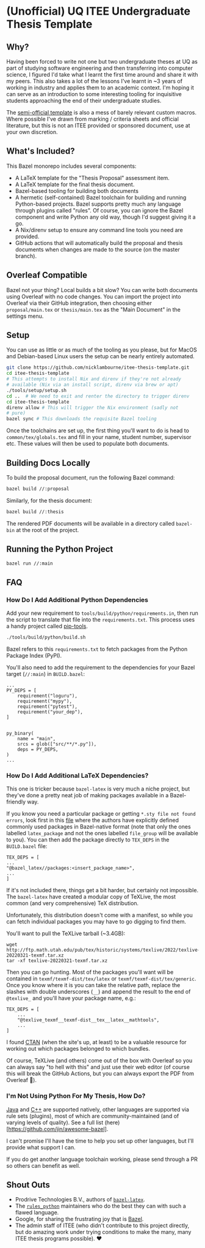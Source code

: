 # (Unofficial) UQ ITEE Undergraduate Thesis Template

## Why?

Having been forced to write not one but two undergraduate theses
at UQ as part of studying software engineering and then transferring 
into computer science, I figured I'd take what I learnt the first 
time around and share it with my peers. This also takes a lot of the 
lessons I've learnt in ~3 years of working in industry and applies them to an academic context. I'm hoping it can serve as an 
introduction to some interesting tooling for inquisitive students 
approaching the end of their undergraduate studies.

The 
[semi-official template](http://itee.uq.edu.au/files/20609/itee-thesis-template_tex.txt)
 is also a mess of barely relevant custom macros. 
 Where possible I've drawn from marking / criteria sheets and official literature, but this is not an ITEE provided or sponsored
 document, use at your own discretion.

## What's Included?
This Bazel monorepo includes several components:
- A LaTeX template for the "Thesis Proposal" assessment item.
- A LaTeX template for the final thesis document.
- Bazel-based tooling for building both documents 
- A hermetic (self-contained) Bazel toolchain for building and 
running Python-based projects. Bazel supports pretty much any 
language through plugins called "rules". Of course, you can ignore 
the Bazel component and write Python any old way, though I'd suggest 
giving it a go.
- A Nix/direnv setup to ensure any command line tools you need are
provided.
- GitHub actions that will automatically build the proposal and 
thesis documents when changes are made to the source (on the master 
branch).

## Overleaf Compatible
Bazel not your thing? Local builds a bit slow? You can write both 
documents using Overleaf with no code changes. You can import the 
project into Overleaf via their GitHub integration, then choosing 
either `proposal/main.tex` or `thesis/main.tex` as the 
"Main Document" in the settings menu.

## Setup
You can use as little or as much of the tooling as you please, but 
for MacOS and Debian-based Linux users the setup can be nearly 
entirely automated.

```bash
git clone https://github.com/nicklambourne/itee-thesis-template.git
cd itee-thesis-template
# This attempts to install Nix and direnv if they're not already 
# available (Nix via an install script, direnv via brew or apt)
./tools/setup/setup.sh
cd ..  # We need to exit and renter the directory to trigger direnv
cd itee-thesis-template
direnv allow # This will trigger the Nix environment (sadly not 
# pure)
bazel sync # This downloads the requisite Bazel tooling
```

Once the toolchains are set up, the first thing you'll want to do 
is head to `common/tex/globals.tex` and fill in your name, student 
number, supervisor etc. These values will then be used to populate 
both documents.

## Building Docs Locally
To build the proposal document, run the following Bazel command:
```bash
bazel build //:proposal
```

Similarly, for the thesis document:
```bash
bazel build //:thesis
```

The rendered PDF documents will be available in a directory 
called `bazel-bin` at the root of the project.

## Running the Python Project
```bash
bazel run //:main
```

## FAQ
### How Do I Add Additional Python Dependencies
Add your new requirement to `tools/build/python/requirements.in`, 
then run the script to translate that file into the 
`requirements.txt`. This process uses a handy project called 
[pip-tools](https://github.com/jazzband/pip-tools).

```bash
./tools/build/python/build.sh
```

Bazel refers to this `requirements.txt` to fetch packages from the 
Python Package Index (PyPI). 

You'll also need to add the requirement to the dependencies for 
your Bazel target (`//:main`) in `BUILD.bazel`:

```starlark
...
PY_DEPS = [
    requirement("loguru"),
    requirement("mypy"),
    requirement("pytest"),
    requirement("your_dep"),
]


py_binary(
    name = "main",
    srcs = glob(["src/**/*.py"]),
    deps = PY_DEPS,
)
...
```

### How Do I Add Additional LaTeX Dependencies?
This one is tricker because `bazel-latex` is very much a niche 
project, but they've done a pretty neat job of making packages 
available in a Bazel-friendly way. 

If you know you need a particular package or getting 
`*.sty file not found errors`, look first in this 
[file](https://github.com/ProdriveTechnologies/bazel-latex/blob/v1.2.1/packages/BUILD.bazel) 
where the authors have explicitly defined commonly used packages 
in Bazel-native format (note that only the ones labelled 
`latex_package` and not the ones labelled `file_group` will be 
available to you). You can then add the package directly to 
`TEX_DEPS` in the `BUILD.bazel` file:

```starlark
TEX_DEPS = [
...
"@bazel_latex//packages:<insert_package_name>",
...
]
```

If it's not included there, things get a bit harder, but certainly 
not impossible. The `bazel-latex` have created a modular copy of 
TeXLive, the most common (and very comprehensive) TeX distribution.

Unfortunately, this distribution doesn't come with a manifest, so 
while you can fetch individual packages you may have to go digging to 
find them.

You'll want to pull the TeXLive tarball (~3.4GB):
```
wget http://ftp.math.utah.edu/pub/tex/historic/systems/texlive/2022/texlive-20220321-texmf.tar.xz
tar -xf texlive-20220321-texmf.tar.xz
```

Then you can go hunting. Most of the packages you'll want will be 
contained in `texmf/texmf-dist/tex/latex` or 
`texmf/texmf-dist/tex/generic`. Once you know where it is you can 
take the relative path, replace the slashes with double underscores 
(`__`) and append the result to the end of `@texlive_` and you'll 
have your package name, e.g.:

```starlark
TEX_DEPS = [
    ...
    "@texlive_texmf__texmf-dist__tex__latex__mathtools",
    ...
]
```

I found [CTAN](https://ctan.org/) (when the site's up, at least) to 
be a valuable resource for working out which packages belonged to 
which bundles.

Of course, TeXLive (and others) come out of the box with Overleaf 
so you can always say "to hell with this" and just use their web 
editor (of course this will break the GitHub Actions, but you can 
always export the PDF from Overleaf :shrug:).

### I'm Not Using Python For My Thesis, How Do?
[Java](https://bazel.build/versions/6.1.0/reference/be/java?hl=en) 
and 
[C++](https://bazel.build/versions/6.1.0/reference/be/c-cpp?hl=en) 
are supported natively, other languages are supported via rule sets 
(plugins), most of which are community-maintained (and of varying 
levels of quality). See a full list 
(here)[https://github.com/jin/awesome-bazel].

I can't promise I'll have the time to help you set up other 
languages, but I'll provide what support I can.

If you do get another language toolchain working, please send 
through a PR so others can benefit as well.

## Shout Outs
- Prodrive Technologies B.V., authors of 
[`bazel-latex`](https://github.com/ProdriveTechnologies/bazel-latex).
- The [`rules_python`](https://github.com/bazelbuild/rules_python) 
maintainers who do the best they can with such a flawed language.
- Google, for sharing the frustrating joy that is 
[Bazel](https://bazel.build/).
- The admin staff of ITEE (who didn't contribute to this project 
directly, but do amazing work under trying conditions to make the 
many, many ITEE thesis programs possible). :heart: